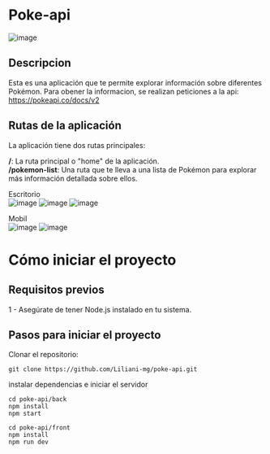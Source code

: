 # Poke-api
![image](https://github.com/Liliani-mg/poke-api/assets/80003324/7e4e14da-47ab-42ea-8ea8-685043ff4a27)

## Descripcion
Esta es una aplicación que te permite explorar información sobre diferentes Pokémon.
Para obener la informacion, se realizan peticiones a la api:  https://pokeapi.co/docs/v2

## Rutas de la aplicación
La aplicación tiene dos rutas principales:

<b>/</b>: La ruta principal o "home" de la aplicación. <br/>
<b>/pokemon-list</b>: Una ruta que te lleva a una lista de Pokémon para explorar más información detallada sobre ellos.<br/>

Escritorio <br/>
![image](https://github.com/Liliani-mg/poke-api/assets/80003324/40e6e057-73ed-44d9-a435-f89171554ecd)
![image](https://github.com/Liliani-mg/poke-api/assets/80003324/900b86d5-de52-43ec-9603-409baba3ec53)
![image](https://github.com/Liliani-mg/poke-api/assets/80003324/f8a013e9-2724-41f3-8b7e-e7060833526b)

Mobil <br/>
![image](https://github.com/Liliani-mg/poke-api/assets/80003324/05d8effb-a4ba-4327-9649-1e732455d982)
![image](https://github.com/Liliani-mg/poke-api/assets/80003324/d801a4ee-e597-4c20-aa93-1fa8ca4b963a)

# Cómo iniciar el proyecto
<h2> Requisitos previos</h2>
 1 - Asegúrate de tener Node.js instalado en tu sistema.

<h2> Pasos para iniciar el proyecto </h2>
Clonar el repositorio:

```
git clone https://github.com/Liliani-mg/poke-api.git
```

instalar dependencias e iniciar el servidor
```
cd poke-api/back
npm install
npm start

cd poke-api/front
npm install
npm run dev

```
